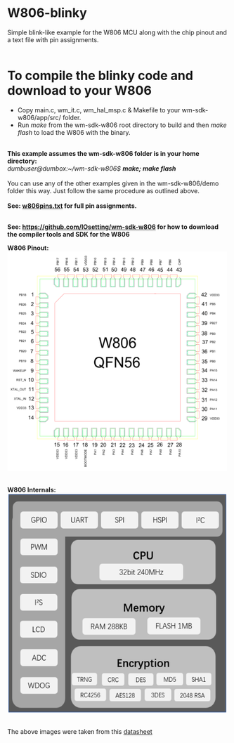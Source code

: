 # W806-blinky
Simple blink-like example for the W806 MCU along with the chip pinout and a text file with pin assignments.<br>
<br>
# To compile the blinky code and download to your W806
- Copy main.c, wm_it.c, wm_hal_msp.c & Makefile to your wm-sdk-w806/app/src/ folder.
- Run <i>make</i> from the wm-sdk-w806 root directory to build and then <i>make flash</i> to load the W806 with the binary.
<br>
<b>This example assumes the wm-sdk-w806 folder is in your home directory:</b>
<br>
<i>dumbuser@dumbox:~/wm-sdk-w806$ <b>make; make flash</b></i>
<br><br>
You can use any of the other examples given in the wm-sdk-w806/demo folder this way. Just follow the same procedure as outlined above.<br><br>
<b>See: <a href="https://github.com/jscottb/w806-blinky/blob/main/w806pins.txt">w806pins.txt</a> for full pin assignments. </b><br><br>

<b>See: https://github.com/IOsetting/wm-sdk-w806 for how to download the compiler tools and SDK for the W806</b><br>

<b>W806 Pinout:</b><br>
<img src="https://github.com/jscottb/w806-blinky/blob/main/w806.png" alt="W806 pinout" height="500" width="500">

<br><b>W806 Internals:</b><br>
<img src="https://github.com/jscottb/w806-blinky/blob/main/w806internals.png" alt="W806 Internals" height="500" width="500">

<br>The above images were taken from this <a href="https://github.com/jscottb/w806-blinky/blob/main/W806%20MCU%E8%8A%AF%E7%89%87%E8%A7%84%E6%A0%BC%E4%B9%A6_V2.0.pdf">datasheet</a>

